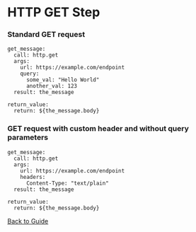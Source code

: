 # HTTP GET Step

### Standard GET request

```
get_message:
  call: http.get
  args:
    url: https://example.com/endpoint
    query:
      some_val: "Hello World"
      another_val: 123
  result: the_message

return_value:
  return: ${the_message.body}
```

### GET request with custom header and without query parameters

```
get_message:
  call: http.get
  args:
    url: https://example.com/endpoint
    headers:
      Content-Type: "text/plain"
  result: the_message

return_value:
  return: ${the_message.body}
```

[Back to Guide](../GUIDE.md#Writing-DSL-files)
